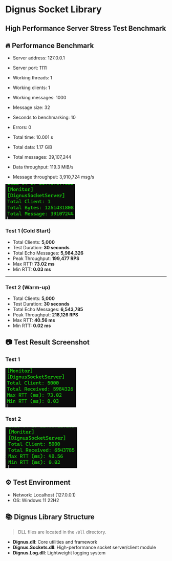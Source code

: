 # Dignus Socket Library
## High Performance Server Stress Test Benchmark

## 🔥 Performance Benchmark

- Server address: 127.0.0.1
- Server port: 1111
- Working threads: 1
- Working clients: 1
- Working messages: 1000
- Message size: 32
- Seconds to benchmarking: 10

- Errors: 0

- Total time: 10.001 s
- Total data: 1.17 GiB
- Total messages: 39,107,244
- Data throughput: 119.3 MiB/s
- Message throughput: 3,910,724 msg/s

![TopPerformance](Image/Dignus_TopPerformance_39107244msg_1251MB.png)

### Test 1 (Cold Start)

- Total Clients: **5,000**
- Test Duration: **30 seconds**
- Total Echo Messages: **5,984,326**
- Peak Throughput: **199,477 RPS**
- Max RTT: **73.02 ms**
- Min RTT: **0.03 ms**

---

### Test 2 (Warm-up)

- Total Clients: **5,000**
- Test Duration: **30 seconds**
- Total Echo Messages: **6,543,785**
- Peak Throughput: **218,126 RPS**
- Max RTT: **40.56 ms**
- Min RTT: **0.02 ms**

## 📷 Test Result Screenshot

### Test 1

![Echo Test Result 1](Image/Result-1.png)

### Test 2

![Echo Test Result 2](Image/Result-2.png)

## ⚙️ Test Environment

- Network: Localhost (127.0.0.1)
- OS: Windows 11 22H2

## 📚 Dignus Library Structure

> DLL files are located in the `/Dll` directory.

- **Dignus.dll**: Core utilities and framework
- **Dignus.Sockets.dll**: High-performance socket server/client module
- **Dignus.Log.dll**: Lightweight logging system

